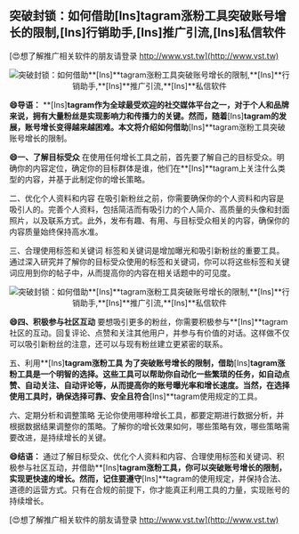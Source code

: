 ## **突破封锁：如何借助**[Ins]**tagram涨粉工具突破账号增长的限制,**[Ins]**行销助手,**[Ins]**推广引流,**[Ins]**私信软件**

[😍想了解推广相关软件的朋友请登录 http://www.vst.tw](http://www.vst.tw)

 <center><img src="https://vst.tw/MP4/tuiguang/png/1.png" alt="突破封锁：如何借助**[Ins]**tagram涨粉工具突破账号增长的限制,**[Ins]**行销助手,**[Ins]**推广引流,**[Ins]**私信软件"></center>

**😄导语：**
**[Ins]**tagram作为全球最受欢迎的社交媒体平台之一，对于个人和品牌来说，拥有大量粉丝是实现影响力和传播力的关键。然而，随着**[Ins]**tagram的发展，账号增长变得越来越困难。本文将介绍如何借助**[Ins]**tagram涨粉工具突破账号增长的限制。

**😄一、了解目标受众**
在使用任何增长工具之前，首先要了解自己的目标受众。明确你的内容定位，确定你的目标群体是谁，他们在**[Ins]**tagram上关注什么类型的内容，并基于此制定你的增长策略。

二、优化个人资料和内容
在吸引新粉丝之前，你需要确保你的个人资料和内容是吸引人的。完善个人资料，包括简洁而有吸引力的个人简介、高质量的头像和封面照片，以及联系方式。此外，发布有趣、有用、与目标受众相关的内容，确保你的内容质量始终保持高水准。

三、合理使用标签和关键词
标签和关键词是增加曝光和吸引新粉丝的重要工具。通过深入研究并了解你的目标受众使用的标签和关键词，你可以将这些标签和关键词应用到你的帖子中，从而提高你的内容在相关话题中的可见度。

 <center><img src="https://vst.tw/MP4/tuiguang/png/0.png" alt="突破封锁：如何借助**[Ins]**tagram涨粉工具突破账号增长的限制,**[Ins]**行销助手,**[Ins]**推广引流,**[Ins]**私信软件"></center>

**😄四、积极参与社区互动**
要想吸引更多的粉丝，你需要积极参与**[Ins]**tagram社区的互动。回复评论、点赞和关注其他用户，并参与有价值的对话。这样做不仅可以吸引新粉丝的注意，还可以与现有粉丝建立更紧密的联系。

五、利用**[Ins]**tagram涨粉工具
为了突破账号增长的限制，借助**[Ins]**tagram涨粉工具是一个明智的选择。这些工具可以帮助你自动化一些繁琐的任务，如自动点赞、自动关注、自动评论等，从而提高你的账号曝光率和增长速度。当然，在选择使用工具时，确保选择可靠、安全且符合**[Ins]**tagram使用规定的工具。

六、定期分析和调整策略
无论你使用哪种增长工具，都要定期进行数据分析，并根据数据结果调整你的策略。了解你的增长效果如何，哪些策略有效，哪些策略需要改进，是持续增长的关键。

**😄结语：**
通过了解目标受众、优化个人资料和内容、合理使用标签和关键词、积极参与社区互动，并借助**[Ins]**tagram涨粉工具，你可以突破账号增长的限制，实现更快速的增长。然而，记住要遵守**[Ins]**tagram的使用规定，并保持合法、道德的运营方式。只有在合规的前提下，你才能真正利用工具的力量，实现账号的持续增长。

[😍想了解推广相关软件的朋友请登录 http://www.vst.tw](http://www.vst.tw)



